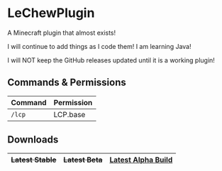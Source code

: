 # LeChewPlugin

A Minecraft plugin that almost exists!

I will continue to add things as I code them! I am learning Java!

I will NOT keep the GitHub releases updated until it is a working plugin!

Commands & Permissions
-------

Command | Permission
------|------
`/lcp` | LCP.base

Downloads
-------

~~Latest Stable~~ | ~~Latest Beta~~ | [Latest Alpha Build](http://atominik.com/ME)
------|----|----
